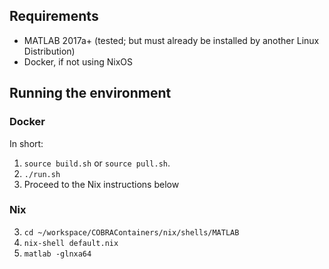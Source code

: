 ## Requirements

* MATLAB 2017a+ (tested; but must already be installed by another Linux Distribution)
* Docker, if not using NixOS


## Running the environment

### Docker

In short:

1. `source build.sh` or `source pull.sh`.
2. `./run.sh`
3. Proceed to the Nix instructions below

### Nix

3. `cd ~/workspace/COBRAContainers/nix/shells/MATLAB`
4. `nix-shell default.nix`
5. `matlab -glnxa64`
